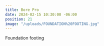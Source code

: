 ```yaml
---
title: Bore Pro
date: 2024-02-15 10:30:00 -06:00
position: 21
image: "/uploads/FOUNDATION%20FOOTING.jpg"
---
```


Foundation footing